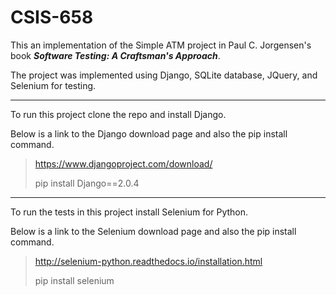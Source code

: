 # CSIS-658



This an implementation of the Simple ATM project in Paul C. Jorgensen's book ***Software Testing: A Craftsman's Approach***.

The project was implemented using Django, SQLite database, JQuery, and Selenium for testing.

---

To run this project clone the repo and install Django. 

Below is a link to the Django download page and also the pip install command.

> https://www.djangoproject.com/download/
> 
> pip install Django==2.0.4

---

To run the tests in this project install Selenium for Python.

Below is a link to the Selenium download page and also the pip install command.

> http://selenium-python.readthedocs.io/installation.html
> 
> pip install selenium


